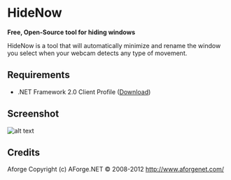 # HideNow

**Free, Open-Source tool for hiding windows**

HideNow is a tool that will automatically minimize and rename the window you select when your webcam detects any type of movement.

Requirements
---
* .NET Framework 2.0 Client Profile ([Download](https://www.microsoft.com/en-us/download/details.aspx?id=16614))

Screenshot
---
![alt text](http://i.imgur.com/u42MnUu.png "HideNow")

Credits
---
Aforge
Copyright (c) AForge.NET © 2008-2012 
http://www.aforgenet.com/
